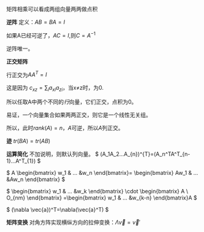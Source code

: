 矩阵相乘可以看成两组向量两两做点积


**逆阵**
定义：$AB=BA=I$

如果A已经可逆了，$AC=I$,则$C=A^{-1}$

逆阵唯一。

**正交矩阵**

行正交为$AA^T=I$

这是因为 $c_{xz}=\sum_{i}a_{xi}a_{zi}$，当x≠z时，为0.

所以任取A中两个不同的*行*向量，它们正交，点积为0。

易证，一个向量集合如果两两正交，则它是一个线性无关组。

所以，此时$rank(A)=n$，$A$可逆，所以$A$列正交。


**迹**
$tr(BA)=tr(AB)$

**运算简化**
不加说明，则默认列向量。
$
(A_1A_2...A_{n})^{T}=(A_n^TA^T_{n-1}...A^T_{1})
$

$
A
\begin{bmatrix}
w_1 & ... &w_n
\end{bmatrix}=
\begin{bmatrix}
Aw_1 & ... &Aw_n
\end{bmatrix}
$

$
\begin{bmatrix}
w_1 & ... &w_k
\end{bmatrix}
\cdot \begin{bmatrix}
A \\ O_{nm}
\end{bmatrix}
=\begin{bmatrix}
w_1 & ... &w_{k-n}
\end{bmatrix}A
$

$
(\nabla \vec{a})^T=\nabla(\vec{a}^T)
$


**矩阵变换**
对角方阵实现横纵方向的拉伸变换：$\Lambda \vec{v}=\vec{v}'$
